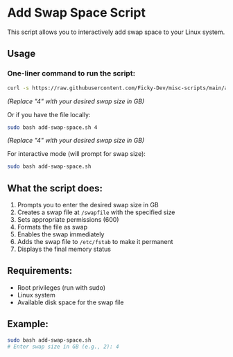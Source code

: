 # Add Swap Space Script

This script allows you to interactively add swap space to your Linux system.

## Usage

### One-liner command to run the script:
```bash
curl -s https://raw.githubusercontent.com/Ficky-Dev/misc-scripts/main/add-swap-space/add-swap-space.sh | sudo bash -s 4
```
*(Replace "4" with your desired swap size in GB)*

Or if you have the file locally:
```bash
sudo bash add-swap-space.sh 4
```
*(Replace "4" with your desired swap size in GB)*

For interactive mode (will prompt for swap size):
```bash
sudo bash add-swap-space.sh
```

## What the script does:

1. Prompts you to enter the desired swap size in GB
2. Creates a swap file at `/swapfile` with the specified size
3. Sets appropriate permissions (600)
4. Formats the file as swap
5. Enables the swap immediately
6. Adds the swap file to `/etc/fstab` to make it permanent
7. Displays the final memory status

## Requirements:

- Root privileges (run with sudo)
- Linux system
- Available disk space for the swap file

## Example:
```bash
sudo bash add-swap-space.sh
# Enter swap size in GB (e.g., 2): 4
```